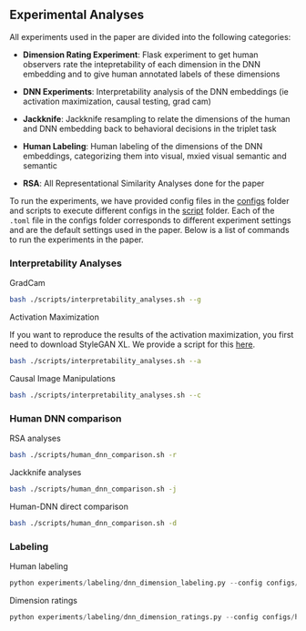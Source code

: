 ## Experimental Analyses

All experiments used in the paper are divided into the following categories:

- **Dimension Rating Experiment**: Flask experiment to get human observers rate the intepretability of each dimension in the DNN embedding and to give human annotated labels of these dimensions

- **DNN Experiments**: Interpretability analysis of the DNN embeddings (ie activation maximization, causal testing, grad cam)

- **Jackknife**: Jackknife resampling to relate the dimensions of the human and DNN embedding back to behavioral decisions in the triplet task

- **Human Labeling**: Human labeling of the dimensions of the DNN embeddings, categorizing them into visual, mxied visual semantic and semantic

- **RSA**: All Representational Similarity Analyses done for the paper

To run the experiments, we have provided config files in the [configs](../configs) folder and scripts to execute different configs in the [script](../script)  folder. Each of the `.toml` file in the configs folder corresponds to different
experiment settings and are the default settings used in the paper. Below is a list of commands to run the experiments in the paper.

### Interpretability Analyses

GradCam

```bash
bash ./scripts/interpretability_analyses.sh --g
```

Activation Maximization

If you want to reproduce the results of the activation maximization, you first need to download StyleGAN XL. We provide a script for this [here](../scripts/get_stylegan_xl.sh).

```bash
bash ./scripts/interpretability_analyses.sh --a
```

Causal Image Manipulations

```bash
bash ./scripts/interpretability_analyses.sh --c
```

### Human DNN comparison

RSA analyses
```bash
bash ./scripts/human_dnn_comparison.sh -r
```

Jackknife analyses
```bash
bash ./scripts/human_dnn_comparison.sh -j
```

Human-DNN direct comparison
```bash
bash ./scripts/human_dnn_comparison.sh -d
```

### Labeling

Human labeling
```python
python experiments/labeling/dnn_dimension_labeling.py --config configs/human_labeling.toml
```

Dimension ratings
```python
python experiments/labeling/dnn_dimension_ratings.py --config configs/human_labeling.toml
```

















